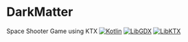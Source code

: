 # DarkMatter
Space Shooter Game using KTX
[![Kotlin](https://img.shields.io/badge/kotlin-1.5.10-red.svg)](http://kotlinlang.org/)
[![LibGDX](https://img.shields.io/badge/libgdx-1.10.0-green.svg)](https://libgdx.badlogicgames.com/)
[![LibKTX](https://img.shields.io/badge/libktx-1.10.0--b1-blue.svg)](https://libktx.github.io/)
